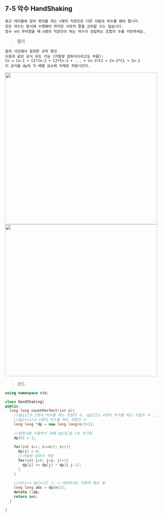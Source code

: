 ## 7-5 악수 HandShaking
```
둥근 테이블에 앉아 회의를 하는 n명의 직장인은 다른 사람과 악수를 해야 합니다.
모든 악수는 동시에 수행해야 하지만 서로의 팔을 교차할 수는 없습니다.
정수 n이 주어졌을 때 n명의 직장인이 하는 악수가 성립하는 조합의 수를 리턴하세요.
```
>풀이
```
밑의 사진에서 일정한 규칙 확인
다음과 같은 공식 유도 가능 (카탈랑 점화식이라고도 부름):
Cn = Cn-1 + C1*Cn-2 + C2*Cn-3 + ... + Cn-3*C2 + Cn-2*C1 + Cn-1
이 공식을 dp의 각 배열 요소에 차례로 적용시킨다.
```
<img width="500" src="https://user-images.githubusercontent.com/40769916/51541466-36861880-1e9c-11e9-8d60-31a3612d699c.jpg"></img>
<img width="500" src="https://user-images.githubusercontent.com/40769916/51541470-384fdc00-1e9c-11e9-8ecd-b5999ebc8365.jpg"></img>

>코드
```cpp
using namespace std;

class HandShaking{
public:
  long long countPerfect(int n){
    //dp[1]은 2명이 악수를 하는 조합의 수, dp[2]는 4명이 악수를 하는 조합의 수 ...
    //dp[n/2]는 n명이 악수를 하는 조합의 수
    long long *dp = new long long[n/2+1];
    
    //점화식을 사용하기 위해 dp[0]을 1로 초기화
    dp[0] = 1;
    
    for(int i=1; i<=n/2; i++){
      dp[i] = 0;
      //카탈랑 점화식 적용
      for(int j=0; j<i; j++){
        dp[i] += dp[j] * dp[i-j-1];
      }
    }
    
    //return dp[n/2] // <-대회에서는 이렇게 해도 됨
    long long abs = dp[n/2];
    delete []dp;
    return ans;
  }

}
```
